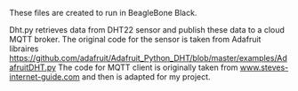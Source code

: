 These files are created to run in BeagleBone Black. 

Dht.py retrieves data from DHT22 sensor and publish these data to a cloud MQTT broker. 
The original code for the sensor is taken from Adafruit libraires https://github.com/adafruit/Adafruit_Python_DHT/blob/master/examples/AdafruitDHT.py
The code for MQTT client is originally taken from www.steves-internet-guide.com and then is adapted for my project.

